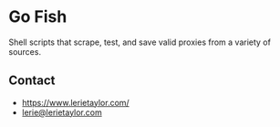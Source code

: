 # Go Fish
Shell scripts that scrape, test, and save valid proxies from a variety of sources.

## Contact
- https://www.lerietaylor.com/
- lerie@lerietaylor.com
